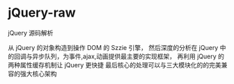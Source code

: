 
# jQuery-raw 

jQuery 源码解析

从 jQuery 的对象构造到操作 DOM 的 Szzie 引擎，
然后深度的分析在 jQuery 中的回调与异步队列，为事件,ajax,动画提供最主要的实现框架，
再利用 jQuery 的两种属性缓存机制让 jQuery 更快捷
最后核心的处理可以与三大模块化的的完美兼容的强大核心架构

